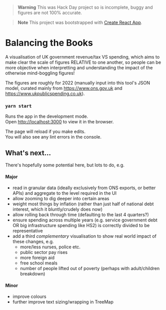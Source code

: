 > **Warning**
> This was Hack Day project so is incomplete, buggy and figures are not 100% accurate.

> **Note**
> This project was bootstrapped with [Create React App](https://github.com/facebook/create-react-app).

# Balancing the Books

A visualisation of UK government revenue/tax VS spending, which aims to make clear the scale of figures RELATIVE to one another, so people can be more objective when interpretting and understanding the impact of the otherwise mind-boggling figures!

The figures are roughly for 2022 (manually input into this tool's JSON model, curated mainly from https://www.ons.gov.uk and https://www.ukpublicspending.co.uk).



### `yarn start`

Runs the app in the development mode.\
Open [http://localhost:3000](http://localhost:3000) to view it in the browser.

The page will reload if you make edits.\
You will also see any lint errors in the console.

## What's next...
There's hopefully some potential here, but lots to do, e.g.

#### Major

- read in granular data (ideally exclusively from ONS exports, or better APIs) and aggregate to the level required in the UI
- allow zooming to dig deeper into certain areas
- weight most things by inflation (rather than just half of national debt interest, which it bluntly/crudely does now)
- allow rolling back through time (defaulting to the last 4 quarters?)
- ensure spending across multiple years (e.g. service government debt OR big infrastructure spending like HS2) is correctly divided to be representative
- add a third _complementary_ visualisation to show real world impact of these changes, e.g.
  - more/less nurses, police etc.
  - public sector pay rises
  - more foreign aid
  - free school meals
  - number of people lifted out of poverty (perhaps with adult/children breakdown)

#### Minor

- improve colours
- further improve text sizing/wrapping in TreeMap

